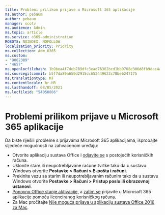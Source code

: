 ```yaml
---
title: Problemi prilikom prijave u Microsoft 365 aplikacije
ms.author: pebaum
author: pebaum
manager: scotv
ms.audience: Admin
ms.topic: article
ms.service: o365-administration
ROBOTS: NOINDEX, NOFOLLOW
localization_priority: Priority
ms.collection: Adm_O365
ms.custom:
- "9002389"
- "4657"
ms.openlocfilehash: 1b9bea4f7deb789dfc3ead76302bcd1bb9708e306d8fb9dac4a9e7b8631bf9ed
ms.sourcegitcommit: b5f7da89a650d2915dc652449623c78be6247175
ms.translationtype: MT
ms.contentlocale: hr-HR
ms.lasthandoff: 08/05/2021
ms.locfileid: "54050866"
---
```

# <a name="issues-signing-into-microsoft-365-apps"></a>Problemi prilikom prijave u Microsoft 365 aplikacije

Da biste riješili probleme s prijavama Microsoft 365 aplikacijama, isprobajte sljedeće mogućnosti na zahvaćenom uređaju:

- Otvorite aplikaciju sustava Office i [odjavite se](https://go.microsoft.com/fwlink/?linkid=2114082) s postojećih korisničkih računa.
- Uklonite stare ili neupotrebljavane račune tvrtke tako da u sustavu Windows otvorite **Postavke > Računi > E-pošta i računi**.
- Prekinite vezu sa starim ili neupotrebljavanim računim tako da u sustavu Windows otvorite **Postavke > Računi > Pristup poslu ili obrazovnoj ustanovi**.
- [Ponovno Office stanje aktivacije,](https://docs.microsoft.com/office365/troubleshoot/activation/reset-office-365-proplus-activation-state) a [zatim se](https://support.office.com/article/sign-in-to-office-b9582171-fd1f-4284-9846-bdd72bb28426) prijavite u Microsoft 365 aplikacije pomoću licenciranog korisničkog računa.
- Za Mac pročitajte [Nije moguća prijava u aplikaciju sustava Office 2016 za Mac](https://docs.microsoft.com/office365/troubleshoot/authentication/sign-in-to-office-2016-for-mac-fail).
